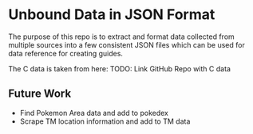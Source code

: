 # Unbound Data in JSON Format
The purpose of this repo is to extract and format data collected from
multiple sources into a few consistent JSON files which can be used
for data reference for creating guides.

The C data is taken from here:
TODO: Link GitHub Repo with C data

## Future Work
- Find Pokemon Area data and add to pokedex
- Scrape TM location information and add to TM data